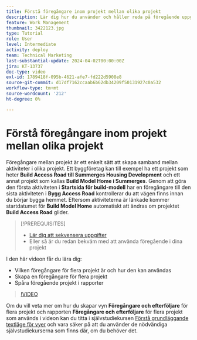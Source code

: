 ```yaml
---
title: Förstå föregångare inom projekt mellan olika projekt
description: Lär dig hur du använder och håller reda på föregående uppgifter i två eller flera projekt.
feature: Work Management
thumbnail: 3422123.jpg
type: Tutorial
role: User
level: Intermediate
activity: deploy
team: Technical Marketing
last-substantial-update: 2024-04-02T00:00:00Z
jira: KT-13737
doc-type: video
exl-id: 1789418f-095b-4621-afe7-fd222d5908e8
source-git-commit: d17df7162ccaab6b62db34209f50131927c0a532
workflow-type: tm+mt
source-wordcount: '212'
ht-degree: 0%

---
```


# Förstå föregångare inom projekt mellan olika projekt

Föregångare mellan projekt är ett enkelt sätt att skapa samband mellan aktiviteter i olika projekt. Ett byggföretag kan till exempel ha ett projekt som heter **Build Access Road till Summerges Housing Development** och ett annat projekt som kallas **Build Model Home i Summerges**. Genom att göra den första aktiviteten i **Startsida för build-modell** har en föregångare till den sista aktiviteten i **Bygg Access Road** kontrollerar du att vägen finns innan du börjar bygga hemmet. Eftersom aktiviteterna är länkade kommer startdatumet för **Build Model Home** automatiskt att ändras om projektet **Build Access Road** glider.

>[!PREREQUISITES]
>
>* [Lär dig att sekvensera uppgifter](https://experienceleague.adobe.com/docs/workfront-learn/tutorials-workfront/manage-work/tasks/learn-to-sequence-tasks.html?lang=sv-SE)
>* Eller så är du redan bekväm med att använda föregående i dina projekt


I den här videon får du lära dig:

* Vilken föregångare för flera projekt är och hur den kan användas
* Skapa en föregångare för flera projekt
* Spåra föregående projekt i rapporter

>[!VIDEO](https://video.tv.adobe.com/v/3422123/?quality=12&learn=on&enablevpops)

Om du vill veta mer om hur du skapar vyn **Föregångare och efterföljare** för flera projekt och rapporten **Föregångare och efterföljare** för flera projekt som används i videon kan du titta i självstudiekursen [Förstå grundläggande textläge för vyer](https://experienceleague.adobe.com/docs/workfront-learn/tutorials-workfront/reporting/intermediate-reporting/basic-text-mode-for-views.html?lang=sv-SE) och vara säker på att du använder de nödvändiga självstudiekurserna som finns där, om du behöver det.
